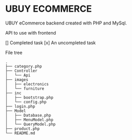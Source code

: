 # UBUY ECOMMERCE

UBUY eCommerce backend created with PHP and MySql.

API to use with frontend

[] Completed task
[x] An uncompleted task

File tree
```code
.
├── category.php
├── Controller
│   └── Api
├── images
│   ├── electronics
│   └── furniture
├── inc
│   ├── bootstrap.php
│   └── config.php
├── login.php
├── Model
│   ├── Database.php
│   ├── MenuModel.php
│   └── QueryModel.php
├── product.php
└── README.md

```